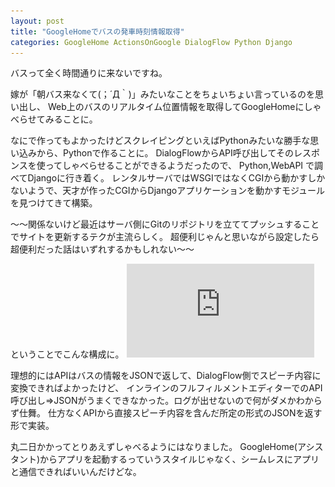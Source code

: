 ```yaml
---
layout: post
title: "GoogleHomeでバスの発車時刻情報取得"
categories: GoogleHome ActionsOnGoogle DialogFlow Python Django
---
```


バスって全く時間通りに来ないですね。

嫁が「朝バス来なくて(；´Д｀)」みたいなことをちょいちょい言っているのを思い出し、
Web上のバスのリアルタイム位置情報を取得してGoogleHomeにしゃべらせてみることに。

なにで作ってもよかったけどスクレイピングといえばPythonみたいな勝手な思い込みから、Pythonで作ることに。
DialogFlowからAPI呼び出してそのレスポンスを使ってしゃべらせることができるようだったので、 Python,WebAPI で調べてDjangoに行き着く。
レンタルサーバではWSGIではなくCGIから動かすしかないようで、天才が作ったCGIからDjangoアプリケーションを動かすモジュールを見つけてきて構築。

～～関係ないけど最近はサーバ側にGitのリポジトリを立ててプッシュすることでサイトを更新するテクが主流らしく。
超便利じゃんと思いながら設定したら超便利だった話はいずれするかもしれない～～

ということでこんな構成に。
![構成](https://github.com/h-okhs/seibubus/blob/master/%E6%A7%8B%E6%88%90.pdf "構成")

理想的にはAPIはバスの情報をJSONで返して、DialogFlow側でスピーチ内容に変換できればよかったけど、
インラインのフルフィルメントエディターでのAPI呼び出し⇒JSONがうまくできなかった。ログが出せないので何がダメかわからず仕舞。
仕方なくAPIから直接スピーチ内容を含んだ所定の形式のJSONを返す形で実装。

丸二日かかってとりあえずしゃべるようにはなりました。
GoogleHome(アシスタント)からアプリを起動するっていうスタイルじゃなく、シームレスにアプリと通信できればいいんだけどな。